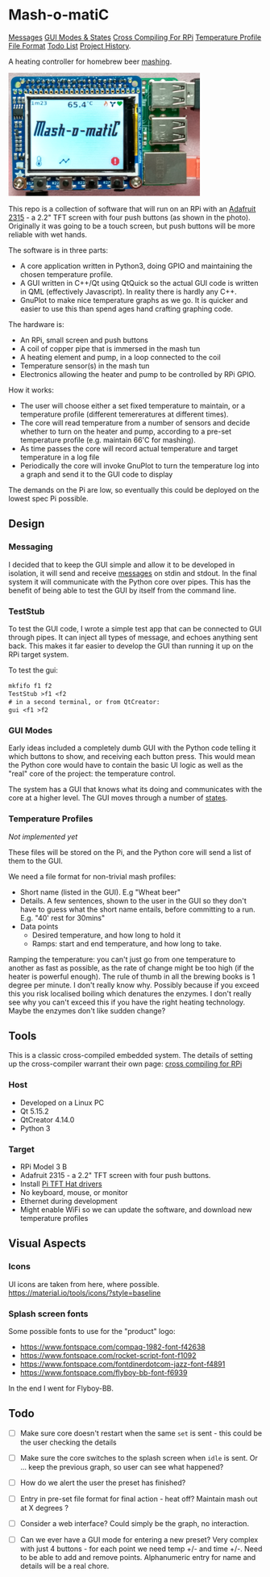 # Mash-o-matiC

[Messages](messages.md)
[GUI Modes & States](gui_modes.md)
[Cross Compiling For RPi](rpi_setup.md)
[Temperature Profile File Format](file_format.md)
[Todo List](todo.md)
[Project History](history.md).

A heating controller for homebrew beer [mashing](https://en.wikipedia.org/wiki/Mashing).

![Photgraph of Mash-o-matiC RPi](mash-o-matic.png)

This repo is a collection of software that will run on an RPi with an [Adafruit 2315](https://www.adafruit.com/product/2315) - a 2.2" TFT screen with four push buttons (as shown in the photo). Originally it was going to be a touch screen, but push buttons will be more reliable with wet hands. 

The software is in three parts:
* A core application written in Python3, doing GPIO and maintaining the chosen temperature profile.
* A GUI written in C++/Qt using QtQuick so the actual GUI code is written in QML (effectively Javascript). In reality there is hardly any C++.
* GnuPlot to make nice temperature graphs as we go. It is quicker and easier to use this than spend ages hand crafting graphing code.

The hardware is:
* An RPi, small screen and push buttons
* A coil of copper pipe that is immersed in the mash tun
* A heating element and pump, in a loop connected to the coil
* Temperature sensor(s) in the mash tun
* Electronics allowing the heater and pump to be controlled by RPi GPIO.

How it works:
* The user will choose either a set fixed temperature to maintain, or a temperature profile (different temereratures at different times). 
* The core will read temperature from a number of sensors and decide whether to turn on the heater and pump, according to a pre-set temperature profile (e.g. maintain 66'C for mashing).
* As time passes the core will record actual temperature and target temperature in a log file
* Periodically the core will invoke GnuPlot to turn the temperature log into a graph and send it to the GUI code to display

The demands on the Pi are low, so eventually this could be deployed on the lowest spec Pi possible.

## Design

### Messaging
I decided that to keep the GUI simple and allow it to be developed in isolation, it will send and receive [messages](messages.md) on stdin and stdout. In the final system it will communicate with the Python core over pipes. This has the benefit of being able to test the GUI by itself from the command line.

### TestStub

To test the GUI code, I wrote a simple test app that can be connected to GUI through pipes.
It can inject all types of message, and echoes anything sent back. This makes it far easier to develop the GUI than running it up on the RPi target system.

To test the gui:

    mkfifo f1 f2
    TestStub >f1 <f2
    # in a second terminal, or from QtCreator:
    gui <f1 >f2

### GUI Modes
Early ideas included a completely dumb GUI with the Python code telling it which buttons to show, and receiving each button press. This would mean the Python core would have to contain the basic UI logic as well as the "real" core of the project: the temperature control. 

The system has a GUI that knows what its doing and communicates with the core at a higher level. The GUI moves through a number of [states](gui_modes.md).

### Temperature Profiles
*Not implemented yet*

These files will be stored on the Pi, and the Python core will send a list of them to the GUI.

We need a file format for non-trivial mash profiles:
* Short name (listed in the GUI). E.g "Wheat beer"
* Details. A few sentences, shown to the user in the GUI so they don't have to guess what the short name entails, before committing to a run. E.g. "40' rest for 30mins"
* Data points
    * Desired temperature, and how long to hold it
    * Ramps: start and end temperature, and how long to take. 

Ramping the temperature: you can't just go from one temperature to another as fast as possible, as the rate of change might be too high (if the heater is powerful enough). The rule of thumb in all the brewing books is 1 degree per minute. I don't really know why. Possibly because if you exceed this you risk localised boiling which denatures the enzymes. I don't really see why you can't exceed this if you have the right heating technology. Maybe the enzymes don't like sudden change?

## Tools

This is a classic cross-compiled embedded system. The details of setting up the cross-compiler warrant their own page:
[cross compiling for RPi](rpi_setup.md)

### Host
* Developed on a Linux PC
* Qt 5.15.2
* QtCreator 4.14.0
* Python 3

### Target
* RPi Model 3 B
* Adafruit 2315 - a 2.2" TFT screen with four push buttons.
* Install [Pi TFT Hat drivers](https://learn.adafruit.com/adafruit-2-2-pitft-hat-320-240-primary-display-for-raspberry-pi/easy-install)
* No keyboard, mouse, or monitor
* Ethernet during development
* Might enable WiFi so we can update the software, and download new temperature profiles


## Visual Aspects

### Icons

UI icons are taken from here, where possible. https://material.io/tools/icons/?style=baseline

### Splash screen fonts

Some possible fonts to use for the "product" logo:

* https://www.fontspace.com/compaq-1982-font-f42638
* https://www.fontspace.com/rocket-script-font-f1092
* https://www.fontspace.com/fontdinerdotcom-jazz-font-f4891
* https://www.fontspace.com/flyboy-bb-font-f6939

In the end I went for Flyboy-BB.

## Todo

- [ ] Make sure core doesn't restart when the same `set` is sent - this could be the user checking the details
- [ ] Make sure the core switches to the splash screen when `idle` is sent. Or ... keep the previous graph, so user can see what happened?
- [ ] How do we alert the user the preset has finished?
- [ ] Entry in pre-set file format for final action - heat off? Maintain mash out at X degrees ?
- [ ] Consider a web interface? Could simply be the graph, no interaction.
- [ ] Can we ever have a GUI mode for entering a new preset? Very complex with just 4 buttons - for each point we need temp +/- and time +/-. Need to be able to add and remove points. Alphanumeric entry for name and details will be a real chore.

